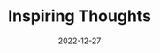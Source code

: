 ---
slug: thought-for-the-day
title: "Inspiring Thoughts"
date: 2022-12-27
excerpt: 'Education is an endless journey through knowledge and enlightenment.'
tags: [Inspiration, Motivation, Quotes, Thoughts]
---